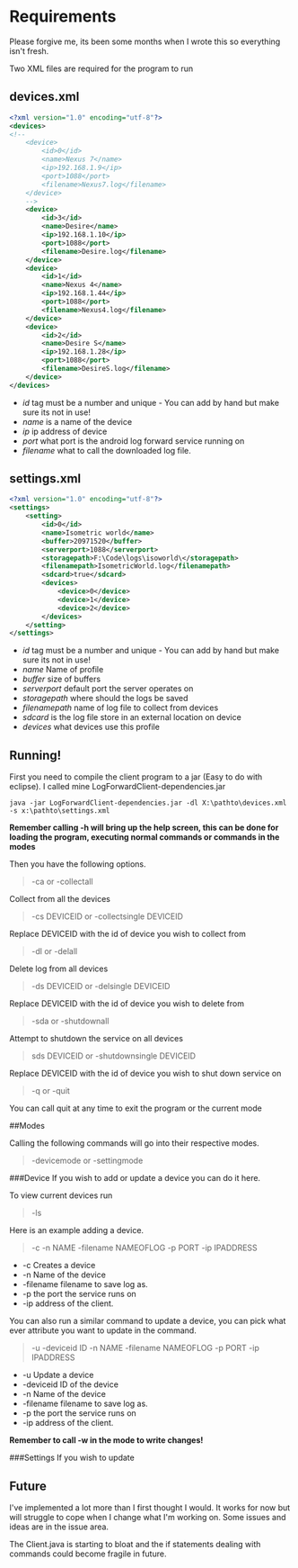 # Requirements

Please forgive me, its been some months when I wrote this so everything isn't fresh.


Two XML files are required for the program to run

## devices.xml

```xml
<?xml version="1.0" encoding="utf-8"?>
<devices>
<!--
	<device>
		<id>0</id>
		<name>Nexus 7</name>
		<ip>192.168.1.9</ip>
		<port>1088</port>
		<filename>Nexus7.log</filename>
	</device>
	-->
	<device>
		<id>3</id>
		<name>Desire</name>
		<ip>192.168.1.10</ip>
		<port>1088</port>
		<filename>Desire.log</filename>
	</device>
	<device>
		<id>1</id>
		<name>Nexus 4</name>
		<ip>192.168.1.44</ip>
		<port>1088</port>
		<filename>Nexus4.log</filename>
	</device>
	<device>
		<id>2</id>
		<name>Desire S</name>
		<ip>192.168.1.28</ip>
		<port>1088</port>
		<filename>DesireS.log</filename>
	</device>
</devices>
```

* _id_ tag must be a number and unique - You can add by hand but make sure its not in use!
* _name_ is a name of the device
* _ip_ ip address of device
* _port_ what port is the android log forward service running on
* _filename_ what to call the downloaded log file.

## settings.xml

```xml
<?xml version="1.0" encoding="utf-8"?>
<settings>
	<setting>
		<id>0</id>
		<name>Isometric world</name>
		<buffer>20971520</buffer>
		<serverport>1088</serverport>
		<storagepath>F:\Code\logs\isoworld\</storagepath>
		<filenamepath>IsometricWorld.log</filenamepath>
		<sdcard>true</sdcard>
		<devices>
			<device>0</device>
			<device>1</device>
			<device>2</device>
		</devices>
	</setting>
</settings>
```

* _id_ tag must be a number and unique - You can add by hand but make sure its not in use!
* _name_ Name of profile
* _buffer_ size of buffers
* _serverport_ default port the server operates on
* _storagepath_ where should the logs be saved
* _filenamepath_ name of log file to collect from devices
* _sdcard_ is the log file store in an external location on device
* _devices_ what devices use this profile

## Running!

First you need to compile the client program to a jar (Easy to do with eclipse). I called mine LogForwardClient-dependencies.jar 

```
java -jar LogForwardClient-dependencies.jar -dl X:\pathto\devices.xml -s x:\pathto\settings.xml
```

**Remember calling -h will bring up the help screen, this can be done for loading the program, executing normal commands or commands in the modes**

Then you have the following options.

> -ca or -collectall

Collect from all the devices

> -cs DEVICEID or -collectsingle DEVICEID

Replace DEVICEID with the id of device you wish to collect from

> -dl or -delall

Delete log from all devices

> -ds DEVICEID or -delsingle DEVICEID

Replace DEVICEID with the id of device you wish to delete from

> -sda or -shutdownall

Attempt to shutdown the service on all devices

> sds DEVICEID or -shutdownsingle DEVICEID

Replace DEVICEID with the id of device you wish to shut down service on

> -q or -quit

You can call quit at any time to exit the program or the current mode

##Modes

Calling the following commands will go into their respective modes.

> -devicemode or -settingmode

###Device
If you wish to add or update a device you can do it here. 

To view current devices run
> -ls 

Here is an example adding a device.
> -c -n NAME -filename NAMEOFLOG -p PORT -ip IPADDRESS

* -c Creates a device
* -n Name of the device
* -filename filename to save log as.
* -p the port the service runs on
* -ip address of the client.

You can also run a similar command to update a device, you can pick what ever attribute you want to update in the command.
> -u -deviceid ID -n NAME -filename NAMEOFLOG -p PORT -ip IPADDRESS

* -u Update a device
* -deviceid ID of the device
* -n Name of the device
* -filename filename to save log as.
* -p the port the service runs on
* -ip address of the client.

**Remember to call -w in the mode to write changes!**

###Settings
If you wish to update

## Future
I've implemented a lot more than I first thought I would.  It works for now but will struggle to cope when I change what I'm working on.
Some issues and ideas are in the issue area.

The Client.java is starting to bloat and the if statements dealing with commands could become fragile in future.

